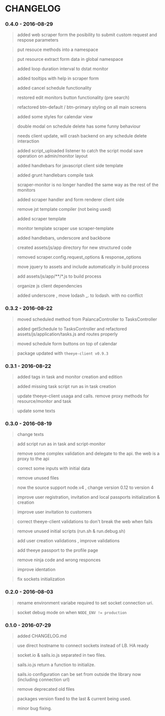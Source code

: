 # CHANGELOG

### 0.4.0 - 2016-08-29

> added web scraper form the posibility to submit custom request and respose parameters       

> put resouce methods into a namespace       

> put resource extract form data in global namespace       

> added loop duration interval to dstat monitor        

> added tooltips with help in scraper form          

> added cancel schedule functionality        

> restored edit monitors button functionality (pre search)        

> refactored btn-default / btn-primary styling on all main screens        

> added some styles for calendar view       

> double modal on schedule delete has some funny behaviour       

> needs client update, will crash backend on any schedule delete interaction       

> added script_uploaded listener to catch the script modal save operation on admin/monitor layout      

> added handlebars for javascript client side template     

> added grunt handlebars compile task       

> scraper-monitor is no longer handled the same way as the rest of the monitors          

> added scraper handler and form renderer client side          

> remove jst template compiler (not being used)        

> added scraper template       

> monitor template scraper use scraper-template      

> added handlebars, underscore and backbone        

> created assets/js/app directory for new structured code      

> removed scraper.config.request_options & response_options      

> move jquery to assets and include automatically in build process     

> add assets/js/app/**/*.js to build process       

> organize js client dependencies       

> added underscore , move lodash _. to lodash. with no conflict

### 0.3.2 - 2016-08-22

> moved scheduled method from PalancaController to TasksController         

> added getSchedule to TasksController and refactored assets/js/application/tasks.js and routes properly       

> moved schedule form buttons on top of calendar      

> package updated with `theeye-client v0.9.3`     


### 0.3.1 - 2016-08-22

> added tags in task and monitor creation and edition     

> added missing task script run as in task creation      

> update theeye-client usaga and calls. remove proxy methods for resource/monitor and task       

> update some texts


### 0.3.0 - 2016-08-19

> change texts       

> add script run as in task and script-monitor      

> remove some complex validation and delegate to the api. the web is a proxy to the api    

> correct some inputs with initial data     

> remove unused files     

> now the source support node.v4 , change version 0.12 to version 4

> improve user registration, invitation and local passports initialization & creation     

> improve user invitation to customers     

> correct theeye-client validations to don't break the web when fails    

> remove unused initial scripts (run.sh & run.debug.sh)      

> add user creation validations , improve validations       

> add theeye passport to the profile page     

> remove ninja code and wrong responces         

> improve identation    

> fix sockets initialization     

### 0.2.0 - 2016-08-03

> rename environment variabe required to set socket connection uri.

> socket debug mode on when `NODE_ENV != production`

### 0.1.0 - 2016-07-29

> added CHANGELOG.md

> use direct hostname to connect sockets instead of LB. HA ready

> socket.io & sails.io.js separated in two files.

> sails.io.js return a function to initialize.

> sails.io configuration can be set from outside the library now (including connection url)

> remove deprecated old files

> packages version fixed to the last & current being used.

> minor bug fixing.
